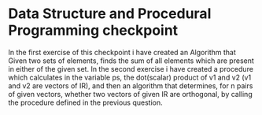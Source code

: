 # Data Structure and Procedural Programming checkpoint

In the first exercise of this checkpoint i have created an Algorithm that  Given two sets of elements, finds the sum of all elements which are present in either of the given set.
In the second exercise i have created a procedure which calculates in the variable ps, the dot(scalar) product of v1 and v2 (v1 and v2 are vectors of IR), and then an algorithm that determines, for n pairs of given vectors, whether two vectors of given IR are orthogonal, by calling the procedure defined in the previous question.
